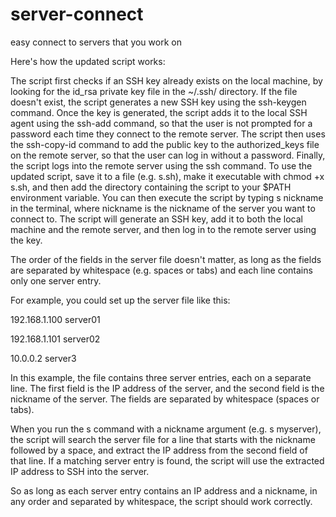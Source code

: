 # server-connect
easy connect to servers that you work on


Here's how the updated script works:

The script first checks if an SSH key already exists on the local machine, by looking for the id_rsa private key file in the ~/.ssh/ directory. If the file doesn't exist, the script generates a new SSH key using the ssh-keygen command.
Once the key is generated, the script adds it to the local SSH agent using the ssh-add command, so that the user is not prompted for a password each time they connect to the remote server.
The script then uses the ssh-copy-id command to add the public key to the authorized_keys file on the remote server, so that the user can log in without a password.
Finally, the script logs into the remote server using the ssh command.
To use the updated script, save it to a file (e.g. s.sh), make it executable with chmod +x s.sh, and then add the directory containing the script to your $PATH environment variable. You can then execute the script by typing s nickname in the terminal, where nickname is the nickname of the server you want to connect to. The script will generate an SSH key, add it to both the local machine and the remote server, and then log in to the remote server using the key.

The order of the fields in the server file doesn't matter, as long as the fields are separated by whitespace (e.g. spaces or tabs) and each line contains only one server entry.

For example, you could set up the server file like this:

192.168.1.100 server01

192.168.1.101 server02

10.0.0.2    server3


In this example, the file contains three server entries, each on a separate line. The first field is the IP address of the server, and the second field is the nickname of the server. The fields are separated by whitespace (spaces or tabs).

When you run the s command with a nickname argument (e.g. s myserver), the script will search the server file for a line that starts with the nickname followed by a space, and extract the IP address from the second field of that line. If a matching server entry is found, the script will use the extracted IP address to SSH into the server.

So as long as each server entry contains an IP address and a nickname, in any order and separated by whitespace, the script should work correctly.

